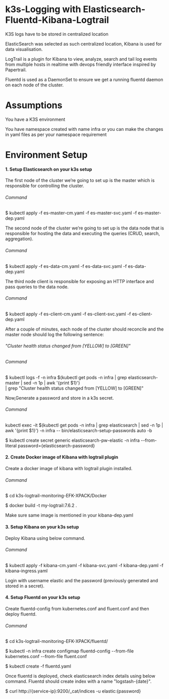 # k3s-Logging with Elasticsearch-Fluentd-Kibana-Logtrail
K3S logs have to be stored in centralized location

ElasticSearch was selected as such centralized location, Kibana is used for data visualisation.

LogTrail is a plugin for Kibana to view, analyze, search and tail log events from multiple hosts in realtime with devops friendly interface inspired by Papertrail.

Fluentd is used as a DaemonSet to ensure we get a running fluentd daemon on each node of the cluster.

# Assumptions

You have a K3S environment

You have namespace created with name infra or you can make the changes in yaml files as per your namespace requirement

# Environment Setup

#### 1. Setup Elasticsearch on your k3s setup

The first node of the cluster we’re going to set up is the master which is responsible for controlling the cluster.

###### Command

$ kubectl apply -f es-master-cm.yaml -f es-master-svc.yaml -f es-master-dep.yaml

The second node of the cluster we’re going to set up is the data node that is responsible for hosting the data and executing the queries (CRUD, search, aggregation).

###### Command

$ kubectl apply -f es-data-cm.yaml -f es-data-svc.yaml -f es-data-dep.yaml

The third node client is responsible for exposing an HTTP interface and pass queries to the data node.

###### Command

$ kubectl apply -f es-client-cm.yaml -f es-client-svc.yaml -f es-client-dep.yaml

After a couple of minutes, each node of the cluster should reconcile and the master node should log the following sentence:

###### "Cluster health status changed from [YELLOW] to [GREEN]"

###### Command

$ kubectl logs -f -n infra $(kubectl get pods -n infra | grep elasticsearch-master | sed -n 1p | awk '{print $1}') \
| grep "Cluster health status changed from \[YELLOW\] to \[GREEN\]"

Now,Generate a password and store in a k3s secret.

###### Command

kubectl exec -it $(kubectl get pods -n infra | grep elasticsearch | sed -n 1p | awk '{print $1}') -n infra -- bin/elasticsearch-setup-passwords auto -b

$ kubectl create secret generic elasticsearch-pw-elastic -n infra --from-literal password={elasticsearch-password}

#### 2. Create Docker image of Kibana with logtrail plugin

Create a docker image of kibana with logtrail plugin installed.

###### Command

$ cd k3s-logtrail-monitoring-EFK-XPACK/Docker

$ docker build -t my-logtrail:7.6.2 .

Make sure same image is mentioned in your kibana-dep.yaml

#### 3. Setup Kibana on your k3s setup

Deploy Kibana using below command.

###### Command

$ kubectl apply -f kibana-cm.yaml -f kibana-svc.yaml -f kibana-dep.yaml -f kibana-ingress.yaml

Login with username elastic and the password (previously generated and stored in a secret).

#### 4. Setup Fluentd on your k3s setup

Create fluentd-config from kubernetes.conf and fluent.conf and then deploy fluentd.

###### Command

$ cd k3s-logtrail-monitoring-EFK-XPACK/fluentd/

$ kubectl -n infra create configmap fluentd-config --from-file kubernetes.conf --from-file fluent.conf

$ kubectl create -f fluentd.yaml

Once fluentd is deployed, check elasticsearch index details using below command. Fluentd should create index with a name "logstash-{date}".

$ curl http://{service-ip}:9200/_cat/indices -u elastic:{password}
